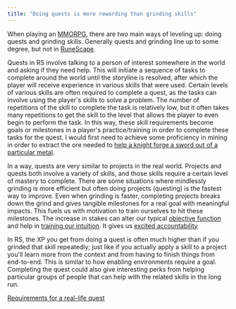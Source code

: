 ```yaml
---
title: "Doing quests is more rewarding than grinding skills"
---
```


When playing an [MMORPG](https://en.wikipedia.org/wiki/Massively_multiplayer_online_role-playing_game), there are two main ways of leveling up: doing quests and grinding skills. Generally quests and grinding line up to some degree, but not in [RuneScape](https://play.runescape.com/).

Quests in RS involve talking to a person of interest somewhere in the world and asking if they need help. This will initiate a sequence of tasks to complete around the world until the storyline is resolved, after which the player will receive experience in various skills that were used. Certain levels of various skills are often required to complete a quest, as the tasks can involve using the player's skills to solve a problem. The number of repetitions of the skill to complete the task is relatively low, but it often takes many repetitions to get the skill to the level that allows the player to even begin to perform the task. In this way, these skill requirements become goals or milestones in a player's practice/training in order to complete these tasks for the quest. I would first need to achieve some proficiency in mining in order to extract the ore needed to [help a knight forge a sword out of a particular metal](https://oldschool.runescape.wiki/w/The_Knight%27s_Sword). 

In a way, quests are very similar to projects in the real world. Projects and quests both involve a variety of skills, and those skills require a certain level of mastery to complete. There are some situations where mindlessly grinding is more efficient but often doing projects (questing) is the fastest way to improve. Even when grinding is faster, completing projects breaks down the grind and gives tangible milestones for a real goal with meaningful impacts. This fuels us with motivation to train ourselves to hit these milestones. The increase in stakes can alter our typical [objective function](notes/reward-function) and help in [training our intuition](notes/training-intuition). It gives us [excited accountability](https://www.youtube.com/watch?v=OwqVtZn5df8)

In RS, the XP you get from doing a quest is often much higher than if you grinded that skill repeatedly; just like if you actually apply a skill to a project you'll learn more from the context and from having to finish things from end-to-end. This is similar to how enabling environments require a goal. Completing the quest could also give interesting perks from helping particular groups of people that can help with the related skills in the long run.

[Requirements for a real-life quest](notes/requirements-for-a-real-life-quest)